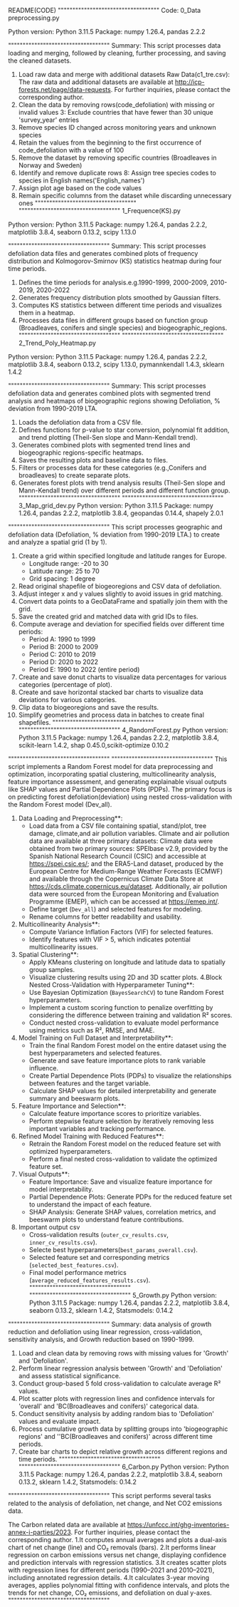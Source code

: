 README(CODE)
"""""""""""""""""""""""""""""""""""
Code: 0_Data preprocessing.py

Python version: Python 3.11.5
Package: numpy 1.26.4, pandas 2.2.2

"""""""""""""""""""""""""""""""""""
 Summary: This script processes data loading and merging, followed by cleaning, further processing, and saving the cleaned datasets.

1. Load raw data and merge with additional datasets
Raw Data(c1_tre.csv): The raw data and additional datasets are available at http://icp-forests.net/page/data-requests. For further inquiries, please contact the corresponding author.
2. Clean the data by removing rows(code_defoliation) with missing or invalid values
3: Exclude countries that have fewer than 30 unique 'survey_year' entries
4. Remove species ID changed across monitoring years and unknown species
5. Retain the values from the beginning to the first occurrence of code_defoliation with a value of 100
6. Remove the dataset by removing specific countries (Broadleaves in Norway and Sweden)
7. Identify and remove duplicate rows
8: Assign tree species codes to species in English names('English_names')
9. Assign plot age based on the code values
10. Remain specific columns from the dataset while discarding unnecessary ones
"""""""""""""""""""""""""""""""""""
"""""""""""""""""""""""""""""""""""
1_Frequence(KS).py

Python version: Python 3.11.5
Package: numpy 1.26.4, pandas 2.2.2, matplotlib 3.8.4, seaborn 0.13.2, scipy 1.13.0

"""""""""""""""""""""""""""""""""""
 Summary: This script processes defoliation data files and generates combined plots of frequency distribution and Kolmogorov-Smirnov (KS) statistics heatmap during four time periods.

1. Defines the time periods for analysis.e.g.1990-1999, 2000-2009, 2010-2019, 2020-2022
2. Generates frequency distribution plots smoothed by Gaussian filters.
3. Computes KS statistics between different time periods and visualizes them in a heatmap.
4. Processes data files in different groups based on function group (Broadleaves, conifers and single species) and biogeographic_regions.
"""""""""""""""""""""""""""""""""""
"""""""""""""""""""""""""""""""""""
2_Trend_Poly_Heatmap.py

Python version: Python 3.11.5
Package: numpy 1.26.4, pandas 2.2.2, matplotlib 3.8.4, seaborn 0.13.2, scipy 1.13.0, pymannkendall 1.4.3, sklearn 1.4.2

"""""""""""""""""""""""""""""""""""
 Summary:  This script processes defoliation data and generates combined plots with segmented trend analysis  and  heatmaps of biogeographic regions showing Defoliation, % deviation from 1990-2019 LTA.

1. Loads the defoliation data from a CSV file.
2. Defines functions for p-value to star conversion, polynomial fit addition, and trend plotting (Theil-Sen slope and Mann-Kendall trend).
3. Generates combined plots with segmented trend lines and  biogeographic regions-specific heatmaps.
4. Saves the resulting plots and baseline data to files.
5. Filters or processes data for these categories (e.g.,Conifers and broadleaves) to create separate plots.
6. Generates forest plots with trend analysis results (Theil-Sen slope and Mann-Kendall trend) over different periods and different function group.
"""""""""""""""""""""""""""""""""""
"""""""""""""""""""""""""""""""""""
3_Map_grid_dev.py
Python version: Python 3.11.5
Package: numpy 1.26.4, pandas 2.2.2, matplotlib 3.8.4, geopandas 0.14.4, shapely 2.0.1

"""""""""""""""""""""""""""""""""""
This script processes geographic and defoliation data (Defoliation, % deviation from 1990-2019 LTA.) to create and analyze a spatial grid (1 by 1).

1. Create a grid within specified longitude and latitude ranges for Europe.
   - Longitude range: -20 to 30
   - Latitude range: 25 to 70
   - Grid spacing: 1 degree
2. Read original shapefile of biogeoregions and CSV data of defoliation.
3. Adjust integer x and y values slightly to avoid issues in grid matching.
4. Convert data points to a GeoDataFrame and spatially join them with the grid.
5. Save the created grid and matched data with grid IDs to files.
6. Compute average and deviation for specified fields over different time periods:
   - Period A: 1990 to 1999
   - Period B: 2000 to 2009
   - Period C: 2010 to 2019
   - Period D: 2020 to 2022
   - Period E: 1990 to 2022 (entire period)
7. Create and save donut charts to visualize data percentages for various categories (percentage of plot).
8. Create and save horizontal stacked bar charts to visualize data deviations for various categories.
9. Clip data to biogeoregions and save the results.
10. Simplify geometries and process data in batches to create final shapefiles.
"""""""""""""""""""""""""""""""""""
"""""""""""""""""""""""""""""""""""
4_RandomForest.py
Python version: Python 3.11.5
Package: numpy 1.26.4, pandas 2.2.2, matplotlib 3.8.4, scikit-learn 1.4.2, shap 0.45.0,scikit-optimize 0.10.2

"""""""""""""""""""""""""""""""""""
"""""""""""""""""""""""""""""""""""
This script implements a Random Forest model for data preprocessing and optimization, incorporating spatial clustering, 
multicollinearity analysis, feature importance assessment, and generating explainable visual outputs like SHAP values and 
Partial Dependence Plots (PDPs). The primary focus is on predicting forest defoliation(deviation) using nested cross-validation with the 
Random Forest model (Dev_all).

1. Data Loading and Preprocessing**:
   - Load data from a CSV file containing spatial, stand/plot, tree damage, climate,and air pollution variables.
 Climate and air pollution data are available at three primary datasets:
 Climate data were obtained from two primary sources: SPEIbase v2.9, provided by the Spanish National Research Council (CSIC) and accessible at https://spei.csic.es/; 
 and the ERA5-Land dataset, produced by the European Centre for Medium-Range Weather Forecasts (ECMWF) and available through the Copernicus Climate Data Store at https://cds.climate.copernicus.eu/dataset. 
 Additionally, air pollution data were sourced from the European Monitoring and Evaluation Programme (EMEP), which can be accessed at https://emep.int/. 
   - Define target (`Dev_all`) and selected features for modeling.
   - Rename columns for better readability and usability.
2. Multicollinearity Analysis**:
   - Compute Variance Inflation Factors (VIF) for selected features.
   - Identify features with VIF > 5, which indicates potential multicollinearity issues.
3. Spatial Clustering**:
   - Apply KMeans clustering on longitude and latitude data to spatially group samples.
   - Visualize clustering results using 2D and 3D scatter plots.
4.Block Nested Cross-Validation with Hyperparameter Tuning**:
   - Use Bayesian Optimization (`BayesSearchCV`) to tune Random Forest hyperparameters.
   - Implement a custom scoring function to penalize overfitting by considering the difference between training and validation R² scores.
   - Conduct nested cross-validation to evaluate model performance using metrics such as R², RMSE, and MAE.
5. Model Training on Full Dataset and Interpretability**:
   - Train the final Random Forest model on the entire dataset using the best hyperparameters and selected features.
   - Generate and save feature importance plots to rank variable influence.
   - Create Partial Dependence Plots (PDPs) to visualize the relationships between features and the target variable.
   - Calculate SHAP values for detailed interpretability and generate summary and beeswarm plots.
7. Feature Importance and Selection**:
   - Calculate feature importance scores to prioritize variables.
   - Perform stepwise feature selection by iteratively removing less important variables and tracking performance.
8. Refined Model Training with Reduced Features**:
   - Retrain the Random Forest model on the reduced feature set with optimized hyperparameters.
   - Perform a final nested cross-validation to validate the optimized feature set.
9. Visual Outputs**:
   - Feature Importance: Save and visualize feature importance for model interpretability.
   - Partial Dependence Plots: Generate PDPs for the reduced feature set to understand the impact of each feature.
   - SHAP Analysis: Generate SHAP values, correlation metrics, and beeswarm plots to understand feature contributions.
10. Important output csv
    - Cross-validation results (`outer_cv_results.csv`, `inner_cv_results.csv`).
    - Selecte best hyperparameters(`best_params_overall.csv`).
    - Selected feature set and corresponding metrics (`selected_best_features.csv`).
    - Final model performance metrics (`average_reduced_features_results.csv`).
"""""""""""""""""""""""""""""""""""
"""""""""""""""""""""""""""""""""""
5_Growth.py
Python version: Python 3.11.5
Package: numpy 1.26.4, pandas 2.2.2, matplotlib 3.8.4, seaborn 0.13.2, sklearn 1.4.2, Statsmodels: 0.14.2

"""""""""""""""""""""""""""""""""""
Summary: data analysis of growth reduction and defoliation using linear regression, cross-validation, sensitivity analysis, and Growth reduction based on 1990-1999.

1. Load and clean data by removing rows with missing values for 'Growth' and 'Defoliation'.
2. Perform linear regression analysis between 'Growth' and 'Defoliation' and assess statistical significance.
3. Conduct group-based 5 fold cross-validation to calculate average R² values.
4. Plot scatter plots with regression lines and confidence intervals for 'overall' and 'BC(Broadleaves and conifers)' categorical data.
5. Conduct sensitivity analysis by adding random bias to 'Defoliation' values and evaluate impact.
6. Process cumulative growth data by splitting groups into 'biogeographic regions' and ''BC(Broadleaves and conifers)' across different time periods.
7. Create bar charts to depict relative growth across different regions and time periods.
"""""""""""""""""""""""""""""""""""
"""""""""""""""""""""""""""""""""""
6_Carbon.py
Python version: Python 3.11.5
Package: numpy 1.26.4, pandas 2.2.2, matplotlib 3.8.4, seaborn 0.13.2, sklearn 1.4.2, Statsmodels: 0.14.2

"""""""""""""""""""""""""""""""""""
This script performs several tasks related to the analysis of defoliation, net change, and Net CO2 emissions data.

The Carbon related data are available at https://unfccc.int/ghg-inventories-annex-i-parties/2023. For further inquiries, please contact the corresponding author.
1.It computes annual averages and plots a dual-axis chart of net change (line) and CO₂ removals (bars).
2.It performs linear regression on carbon emissions versus net change, displaying confidence and prediction intervals with regression statistics.
3.It creates scatter plots with regression lines for different periods (1990–2021 and 2010–2021), including annotated regression details. 
4.It calculates 3-year moving averages, applies polynomial fitting with confidence intervals, and plots the trends for net change, CO₂ emissions, and defoliation on dual y-axes.
"""""""""""""""""""""""""""""""""""



